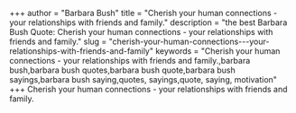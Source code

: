 +++
author = "Barbara Bush"
title = "Cherish your human connections - your relationships with friends and family."
description = "the best Barbara Bush Quote: Cherish your human connections - your relationships with friends and family."
slug = "cherish-your-human-connections---your-relationships-with-friends-and-family"
keywords = "Cherish your human connections - your relationships with friends and family.,barbara bush,barbara bush quotes,barbara bush quote,barbara bush sayings,barbara bush saying,quotes, sayings,quote, saying, motivation"
+++
Cherish your human connections - your relationships with friends and family.
